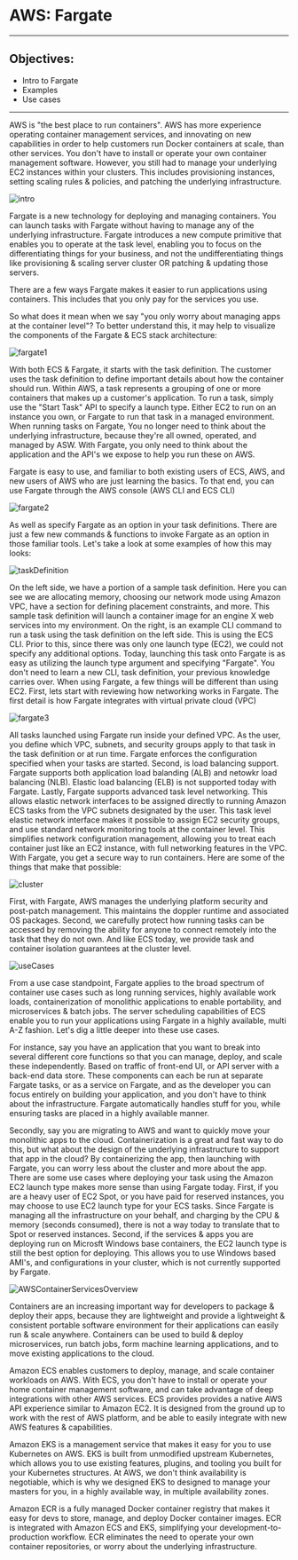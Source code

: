 # AWS: Fargate

---

## Objectives:

- Intro to Fargate
- Examples
- Use cases

---

AWS is "the best place to run containers". AWS has more experience operating container management services, and innovating on new capabilities in order to help customers run Docker containers at scale, than other services. You don't have to install or operate your own container management software. However, you still had to manage your underlying EC2 instances within your clusters. This includes provisioning instances, setting scaling rules & policies, and patching the underlying infrastructure.

![intro](https://i.imgur.com/o37lBfU.png)

Fargate is a new technology for deploying and managing containers. You can launch tasks with Fargate without having to manage any of the underlying infrastructure. Fargate introduces a new compute primitive that enables you to operate at the task level, enabling you to focus on the differentiating things for your business, and not the undifferentiating things like provisioning & scaling server cluster OR patching & updating those servers.

There are a few ways Fargate makes it easier to run applications using containers. This includes that you only pay for the services you use.

So what does it mean when we say "you only worry about managing apps at the container level"? To better understand this, it may help to visualize the components of the Fargate & ECS stack architecture:

![fargate1](https://i.imgur.com/uRhfIjU.png)

With both ECS & Fargate, it starts with the task definition. The customer uses the task definition to define important details about how the container should run. Within AWS, a task represents a grouping of one or more containers that makes up a customer's application. To run a task, simply use the "Start Task" API to specify a launch type. Either EC2 to run on an instance you own, or Fargate to run that task in a managed environment. When running tasks on Fargate, You no longer need to think about the underlying infrastructure, because they're all owned, operated, and managed by ASW. With Fargate, you only need to think about the application and the API's we expose to help you run these on AWS.

Fargate is easy to use, and familiar to both existing users of ECS, AWS, and new users of AWS who are just learning the basics. To that end, you can use Fargate through the AWS console (AWS CLI and ECS CLI)

![fargate2](https://i.imgur.com/NnEA7KI.png)

As well as specify Fargate as an option in your task definitions. There are just a few new commands & functions to invoke Fargate as an option in those familiar tools. Let's take a look at some examples of how this may looks:

![taskDefinition](https://i.imgur.com/X8BLHY7.png)

On the left side, we have a portion of a sample task definition. Here you can see we are allocating memory, choosing our network mode using Amazon VPC, have a section for defining placement constraints, and more. This sample task definition will launch a container image for an engine X web services into my environment. On the right, is an example CLI command to run a task using the task definition on the left side. This is using the ECS CLI. Prior to this, since there was only one launch type (EC2), we could not specify any additional options. Today, launching this task onto Fargate is as easy as utilizing the launch type argument and specifying "Fargate". You don't need to learn a new CLI, task definition, your previous knowledge carries over. When using Fargate, a few things will be different than using EC2. First, lets start with reviewing how networking works in Fargate. The first detail is how Fargate integrates with virtual private cloud (VPC)

![fargate3](https://i.imgur.com/PyC67Uj.png)

All tasks launched using Fargate run inside your defined VPC. As the user, you define which VPC, subnets, and security groups apply to that task in the task definition or at run time. Fargate enforces the configuration specified when your tasks are started. Second, is load balancing support. Fargate supports both application load balanding (ALB) and netowkr load balancing (NLB). Elastic load balancing (ELB) is not supported today with Fargate. Lastly, Fargate supports advanced task level networking. This allows elastic network interfaces to be assigned directly to running Amazon ECS tasks from the VPC subnets designated by the user. This task level elastic network interface makes it possible to assign EC2 security groups, and use standard network monitoring tools at the container level. This simplifies network configuration management, allowing you to treat each container just like an EC2 instance, with full networking features in the VPC. With Fargate, you get a secure way to run containers. Here are some of the things that make that possible:

![cluster](https://i.imgur.com/gPOMGdy.png)

First, with Fargate, AWS manages the underlying platform security and post-patch management. This maintains the doppler runtime and associated OS packages. Second, we carefully protect how running tasks can be accessed by removing the ability for anyone to connect remotely into the task that they do not own. And like ECS today, we provide task and container isolation guarantees at the cluster level.

![useCases](https://i.imgur.com/x8MYYql.png)

From a use case standpoint, Fargate applies to the broad spectrum of container use cases such as long running services, highly available work loads, containerization of monolithic applications to enable portability, and microservices & batch jobs. The server scheduling capabilities of ECS enable you to run your applications using Fargate in a highly available, multi A-Z fashion. Let's dig a little deeper into these use cases.

For instance, say you have an application that you want to break into several different core functions so that you can manage, deploy, and scale these independently. Based on traffic of front-end UI, or API server with a back-end data store. These components can each be run at separate Fargate tasks, or as a service on Fargate, and as the developer you can focus entirely on building your application, and you don't have to think about the infrastructure. Fargate automatically handles stuff for you, while ensuring tasks are placed in a highly available manner.

Secondly, say you are migrating to AWS and want to quickly move your monolithic apps to the cloud. Containerization is a great and fast way to do this, but what about the design of the underlying infrastructure to support that app in the cloud? By containerizing the app, then launching with Fargate, you can worry less about the cluster and more about the app. There are some use cases where deploying your task using the Amazon EC2 launch type makes more sense than using Fargate today. First, if you are a heavy user of EC2 Spot, or you have paid for reserved instances, you may choose to use EC2 launch type for your ECS tasks. Since Fargate is managing all the infrastructure on your behalf, and charging by the CPU & memory (seconds consumed), there is not a way today to translate that to Spot or reserved instances. Second, if the services & apps you are deploying run on Microsft Windows base containers, the EC2 launch type is still the best option for deploying. This allows you to use Windows based AMI's, and configurations in your cluster, which is not currently supported by Fargate.

![AWSContainerServicesOverview](https://i.imgur.com/TmoC68j.png)

Containers are an increasing important way for developers to package & deploy their apps, because they are lightweight and provide a lightweight & consistent portable software environment for their applications can easily run & scale anywhere. Containers can be used to build & deploy microservices, run batch jobs, form machine learning applications, and to move existing applications to the cloud.

Amazon ECS enables customers to deploy, manage, and scale container workloads on AWS. With ECS, you don't have to install or operate your home container management software, and can take advantage of deep integrations with other AWS services. ECS provides provides a native AWS API experience similar to Amazon EC2. It is designed from the ground up to work with the rest of AWS platform, and be able to easily integrate with new AWS features & capabilities.

Amazon EKS is a management service that makes it easy for you to use Kubernetes on AWS. EKS is built from unmodified upstream Kubernetes, which allows you to use existing features, plugins, and tooling you built for your Kubernetes structures. At AWS, we don't think availability is negotiable, which is why we designed EKS to designed to manage your masters for you, in a highly available way, in multiple availability zones.

Amazon ECR is a fully managed Docker container registry that makes it easy for devs to store, manage, and deploy Docker container images. ECR is integrated with Amazon ECS and EKS, simplifying your development-to-production workflow. ECR eliminates the need to operate your own container repositories, or worry about the underlying infrastructure.
